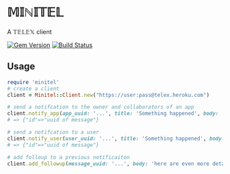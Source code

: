 # 𝕄𝕀ℕ𝕀𝕋𝔼𝕃
A 𝕋𝔼𝕃𝔼𝕏 client

[![Gem Version](https://badge.fury.io/rb/minitel.svg)](http://badge.fury.io/rb/minitel)
[![Build Status](https://travis-ci.org/heroku/minitel.svg?branch=master)](https://travis-ci.org/heroku/minitel)

## Usage

``` ruby
require 'minitel'
# create a client
client = Minitel::Client.new("https://user:pass@telex.heroku.com")

# send a notifcation to the owner and collaborators of an app
client.notify_app(app_uuid: '...', title: 'Something happened', body: 'here are the details')
# => {"id"=>"uuid of message"}

# send a notifcation to a user
client.notify_user(user_uuid: '...', title: 'Something happened', body: 'here are the details')
# => {"id"=>"uuid of message"}

# add folloup to a previous notificaiton
client.add_followup(message_uuid: '...', body: 'here are even more details')
```
